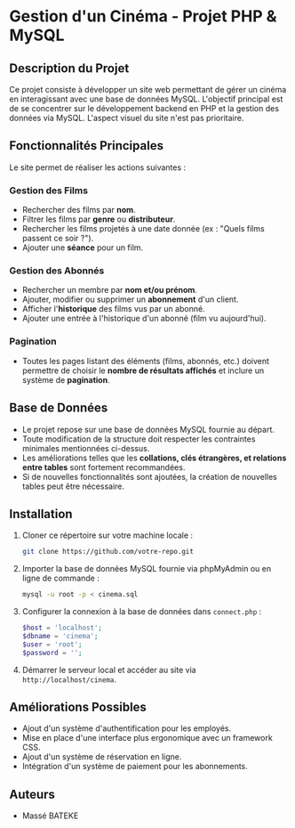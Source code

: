 # Gestion d'un Cinéma - Projet PHP & MySQL

## Description du Projet
Ce projet consiste à développer un site web permettant de gérer un cinéma en interagissant avec une base de données MySQL. L'objectif principal est de se concentrer sur le développement backend en PHP et la gestion des données via MySQL. L'aspect visuel du site n'est pas prioritaire.

## Fonctionnalités Principales
Le site permet de réaliser les actions suivantes :

### Gestion des Films
- Rechercher des films par **nom**.
- Filtrer les films par **genre** ou **distributeur**.
- Rechercher les films projetés à une date donnée (ex : "Quels films passent ce soir ?").
- Ajouter une **séance** pour un film.

### Gestion des Abonnés
- Rechercher un membre par **nom et/ou prénom**.
- Ajouter, modifier ou supprimer un **abonnement** d'un client.
- Afficher l'**historique** des films vus par un abonné.
- Ajouter une entrée à l'historique d'un abonné (film vu aujourd'hui).

### Pagination
- Toutes les pages listant des éléments (films, abonnés, etc.) doivent permettre de choisir le **nombre de résultats affichés** et inclure un système de **pagination**.

## Base de Données
- Le projet repose sur une base de données MySQL fournie au départ.
- Toute modification de la structure doit respecter les contraintes minimales mentionnées ci-dessus.
- Les améliorations telles que les **collations, clés étrangères, et relations entre tables** sont fortement recommandées.
- Si de nouvelles fonctionnalités sont ajoutées, la création de nouvelles tables peut être nécessaire.


## Installation
1. Cloner ce répertoire sur votre machine locale :
   ```sh
   git clone https://github.com/votre-repo.git
   ```
2. Importer la base de données MySQL fournie via phpMyAdmin ou en ligne de commande :
   ```sh
   mysql -u root -p < cinema.sql
   ```
3. Configurer la connexion à la base de données dans `connect.php` :
   ```php
   $host = 'localhost';
   $dbname = 'cinema';
   $user = 'root';
   $password = '';
   ```
4. Démarrer le serveur local et accéder au site via `http://localhost/cinema`.

## Améliorations Possibles
- Ajout d'un système d'authentification pour les employés.
- Mise en place d'une interface plus ergonomique avec un framework CSS.
- Ajout d'un système de réservation en ligne.
- Intégration d'un système de paiement pour les abonnements.

## Auteurs
- Massé BATEKE


